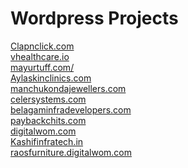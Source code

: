 # Wordpress Projects

[Clapnclick.com](https://clapnclick.com/) <br>
[vhealthcare.io](https://vhealthcare.io/) <br>
[mayurtuff.com/](https://mayurtuff.com/) <br>
[Aylaskinclinics.com](https://aylaskinclinics.com/) <br>
[manchukondajewellers.com](https://manchukondajewellers.com/) <br>
[celersystems.com](https://www.celersystems.com/) <br>
[belagaminfradevelopers.com](https://belagaminfradevelopers.com/) <br>
[paybackchits.com](https://paybackchits.com/) <br>
[digitalwom.com](https://digitalwom.com/) <br>
[Kashifinfratech.in](http://kashifinfratech.in/) <br>
[raosfurniture.digitalwom.com](https://raosfurniture.digitalwom.com/) <br>
